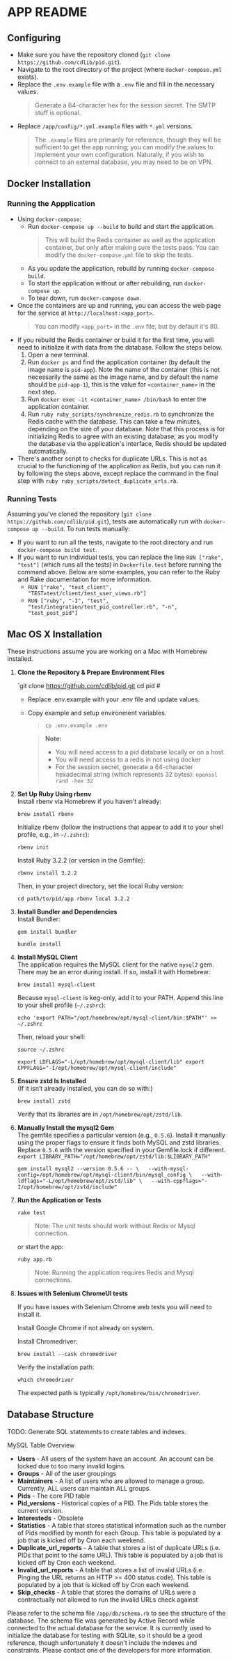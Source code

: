 # APP README 

## Configuring

- Make sure you have the repository cloned (`git clone https://github.com/cdlib/pid.git`).
- Navigate to the root directory of the project (where `docker-compose.yml` exists).
- Replace the `.env.example` file with a `.env` file and fill in the necessary values.
  > Generate a 64-character hex for the session secret. The SMTP stuff is optional.
- Replace `/app/config/*.yml.example` files with `*.yml` versions.
  > The `.example` files are primarily for reference, though they will be sufficient to get the app running; you can modify the values to implement your own configuration. Naturally, if you wish to connect to an external database, you may need to be on VPN.

## Docker Installation
### Running the Appplication
- Using `docker-compose`:
  - Run `docker-compose up --build` to build and start the application.
    > This will build the Redis container as well as the application container, but only after making sure the tests pass. You can modify the `docker-compose.yml` file to skip the tests.
  - As you update the application, rebuild by running `docker-compose build`.
  - To start the application without or after rebuilding, run `docker-compose up`.
  - To tear down, run `docker-compose down`.
- Once the containers are up and running, you can access the web page for the service at `http://localhost:<app_port>`.
  > You can modify `<app_port>` in the `.env` file, but by default it's 80.
- If you rebuild the Redis container or build it for the first time, you will need to initialize it with data from the database. Follow the steps below.
  1. Open a new terminal.
  1. Run `docker ps` and find the application container (by default the image name is `pid-app`). Note the name of the container (this is not necessarily the same as the image name, and by default the name should be `pid-app-1`), this is the value for `<container_name>` in the next step.
  1. Run `docker exec -it <container_name> /bin/bash` to enter the application container.
  1. Run `ruby ruby_scripts/synchronize_redis.rb` to synchronize the Redis cache with the database. This can take a few minutes, depending on the size of your database. Note that this process is for initializing Redis to agree with an existing database; as you modify the database via the application's interface, Redis should be updated automatically.
- There's another script to checks for duplicate URLs. This is not as crucial to the functioning of the application as Redis, but you can run it by following the steps above, except replace the command in the final step with `ruby ruby_scripts/detect_duplicate_urls.rb`.


### Running Tests

Assuming you've cloned the repository (`git clone https://github.com/cdlib/pid.git`), tests are automatically run with `docker-compose up --build`. To run tests manually:
- If you want to run all the tests, navigate to the root directory and run `docker-compose build test`.
- If you want to run individual tests, you can replace the line `RUN ["rake", "test"]` (which runs all the tests) in `Dockerfile.test` before running the command above. Below are some examples, you can refer to the Ruby and Rake documentation for more information.
  - `RUN ["rake", "test_client", "TEST=test/client/test_user_views.rb"]`
  - `RUN ["ruby", "-I", "test", "test/integration/test_pid_controller.rb", "-n", "test_post_pid"]`

## Mac OS X Installation

These instructions assume you are working on a Mac with Homebrew installed.

1.  **Clone the Repository & Prepare Environment Files**
  
    `git clone https://github.com/cdlib/pid.git cd pid # 
    
    * Replace .env.example with your .env file and update values. 

    * Copy example and setup environment variables.
      > `cp .env.example .env`
    
      > **Note:** 
      >  - You will need access to a pid database locally or on a host.
      >  - You will need access to a redis in not using docker
      >  - For the session secret, generate a 64-character hexadecimal string (which represents 32 bytes): `openssl rand -hex 32`

2.  **Set Up Ruby Using rbenv**  
    Install rbenv via Homebrew if you haven't already:
    
    `brew install rbenv`
    
    Initialize rbenv (follow the instructions that appear to add it to your shell profile, e.g., in `~/.zshrc`):
  
    
    `rbenv init`
    
    Install Ruby 3.2.2 (or version in the Gemfile):
    
    `rbenv install 3.2.2`
    
    Then, in your project directory, set the local Ruby version:
    
    `cd path/to/pid/app rbenv local 3.2.2`
    
3.  **Install Bundler and Dependencies**  
    Install Bundler:

    `gem install bundler`
    
    `bundle install`
    
4.  **Install MySQL Client**  
    The application requires the MySQL client for the native `mysql2` gem. There may be an error during install. If so, install it with Homebrew:

    `brew install mysql-client`
    
    Because `mysql-client` is keg-only, add it to your PATH. Append this line to your shell profile (`~/.zshrc`):
    
    `echo 'export PATH="/opt/homebrew/opt/mysql-client/bin:$PATH"' >> ~/.zshrc`
    
    Then, reload your shell:
    
    `source ~/.zshrc`
    
    `export LDFLAGS="-L/opt/homebrew/opt/mysql-client/lib" export CPPFLAGS="-I/opt/homebrew/opt/mysql-client/include"`
    
5.  **Ensure zstd Is Installed**  
    (If it isn’t already installed, you can do so with:)

    `brew install zstd`
    
    Verify that its libraries are in `/opt/homebrew/opt/zstd/lib`.
    
6.  **Manually Install the mysql2 Gem**  
    The gemfile specifies a particular version (e.g., `0.5.6`). Install it manually using the proper flags to ensure it finds both MySQL and zstd libraries. Replace `0.5.6` with the version specified in your Gemfile.lock if different.
    `export LIBRARY_PATH="/opt/homebrew/opt/zstd/lib:$LIBRARY_PATH"`
    
    `gem install mysql2 --version 0.5.6 -- \   --with-mysql-config=/opt/homebrew/opt/mysql-client/bin/mysql_config \   --with-ldflags="-L/opt/homebrew/opt/zstd/lib" \   --with-cppflags="-I/opt/homebrew/opt/zstd/include"`
    
7.  **Run the Application or Tests**  
    
    `rake test`
    
    > Note: The unit tests should work without Redis or Mysql connection.
    
    or start the app:
    
    `ruby app.rb`

    > Note: Running the application requires Redis and Mysql connections.

8.  **Issues with Selenium ChromeUI tests**

    If you have issues with Selenium Chrome web tests you will need to install it.

    Install Google Chrome if not already on system.
     
    Install Chromedriver:
    
    `brew install --cask chromedriver`
    
    Verify the installation path:

    `which chromedriver`
    
    The expected path is typically `/opt/homebrew/bin/chromedriver`.
    

## Database Structure

TODO: Generate SQL statements to create tables and indexes.

MySQL Table Overview
- **Users** - All users of the system have an account. An account can be locked due to too many invalid logins.
- **Groups** - All of the user groupings
- **Maintainers** - A list of users who are allowed to manage a group. Currently, ALL users can maintain ALL groups.
- **Pids** - The core PID table
- **Pid_versions** - Historical copies of a PID. The Pids table stores the current version.
- **Interesteds** - Obsolete
- **Statistics** - A table that stores statistical information such as the number of Pids modified by month for each Group. This table is populated by a job that is kicked off by Cron each weekend.
- **Duplicate_url_reports** - A table that stores a list of duplicate URLs (i.e. PIDs that point to the same URL). This table is populated by a job that is kicked off by Cron each weekend.
- **Invalid_url_reports** - A table that stores a list of invalid URLs (i.e. Pinging the URL returns an HTTP >= 400 status code). This table is populated by a job that is kicked off by Cron each weekend.
- **Skip_checks** - A table that stores the domains of URLs were a contractually not allowed to run the invalid URLs check against

Please refer to the schema file `/app/db/schema.rb` to see the structure of the database. The schema file was generated by Active Record while connected to the actual database for the service. It is currently used to initialize the database for testing with SQLite, so it should be a good reference, though unfortunately it doesn't include the indexes and constraints. Please contact one of the developers for more information.